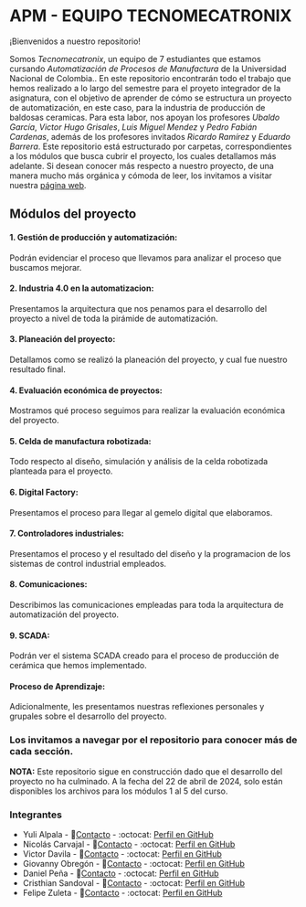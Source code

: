 # APM - EQUIPO TECNOMECATRONIX

¡Bienvenidos a nuestro repositorio!

Somos *Tecnomecatronix*, un equipo de 7 estudiantes que estamos cursando *Automatización de Procesos de Manufactura* de la Universidad Nacional de Colombia.. En este repositorio encontrarán todo el trabajo que hemos realizado a lo largo del semestre para el proyeto integrador de la asignatura, con el objetivo de aprender de cómo se estructura un proyecto de automatización, en este caso, para la industria de producción de baldosas ceramicas. Para esta labor, nos apoyan los profesores *Ubaldo García*, *Victor Hugo Grisales*, *Luis Miguel Mendez* y *Pedro Fabián Cardenas*, además de los profesores invitados *Ricardo Ramírez* y *Eduardo Barrera*. Este repositorio está estructurado por carpetas, correspondientes a los módulos que busca cubrir el proyecto, los cuales detallamos más adelante. Si desean conocer más respecto a nuestro proyecto, de una manera mucho más orgánica y cómoda de leer, los invitamos a visitar nuestra [página web](https://tecnomecatronix-unal.webflow.io/).

## Módulos del proyecto
#### 1. Gestión de producción y automatización:
  Podrán evidenciar el proceso que llevamos para analizar el proceso que buscamos mejorar.
#### 2. Industria 4.0 en la automatizacion:
  Presentamos la arquitectura que nos penamos para el desarrollo del proyecto a nivel de toda la pirámide de automatización.
#### 3. Planeación del proyecto:
  Detallamos como se realizó la planeación del proyecto, y cual fue nuestro resultado final.
#### 4. Evaluación económica de proyectos:
  Mostramos qué proceso seguimos para realizar la evaluación económica del proyecto.
#### 5. Celda de manufactura robotizada:
  Todo respecto al diseño, simulación y análisis de la celda robotizada planteada para el proyecto.
#### 6. Digital Factory:
  Presentamos el proceso para llegar al gemelo digital que elaboramos.
#### 7. Controladores industriales:
  Presentamos el proceso y el resultado del diseño y la programacion de los sistemas de control industrial empleados.
#### 8. Comunicaciones:
  Describimos las comunicaciones empleadas para toda la arquitectura de automatización del proyecto.
#### 9. SCADA:
  Podrán ver el sistema SCADA creado para el proceso de producción de cerámica que hemos implementado.

#### Proceso de Aprendizaje:
  Adicionalmente, les presentamos nuestras reflexiones personales y grupales sobre el desarrollo del proyecto.

### Los invitamos a navegar por el repositorio para conocer más de cada sección.
**NOTA:** Este repositorio sigue en construcción dado que el desarrollo del proyecto no ha culminado. A la fecha del 22 de abril de 2024, solo están disponibles los archivos para los módulos 1 al 5 del curso.

### Integrantes
- Yuli Alpala - :email:[Contacto](mailto:yalpalac@unal.edu.co?subject=Contacto%20-%20TecnomecatroniX&body=Hola!%20Me%20interesa%20saber%20m%C3%A1s%20acerca%20de%20su%20proyecto) - :octocat: [Perfil en GitHub](https://github.com/YuliAlpala)
- Nicolás Carvajal - :email:[Contacto](mailto:jcarvajalu@unal.edu.co?subject=Contacto%20-%20TecnomecatroniX&body=Hola!%20Me%20interesa%20saber%20m%C3%A1s%20acerca%20de%20su%20proyecto) - :octocat: [Perfil en GitHub](https://github.com/jcarvajalu)
- Victor Davila - :email:[Contacto](mailto:vdavila@unal.edu.co?subject=Contacto%20-%20TecnomecatroniX&body=Hola!%20Me%20interesa%20saber%20m%C3%A1s%20acerca%20de%20su%20proyecto) - :octocat: [Perfil en GitHub](https://github.com/victordavila2311)
- Giovanny Obregón - :email:[Contacto](mailto:eobregon@unal.edu.co?subject=Contacto%20-%20TecnomecatroniX&body=Hola!%20Me%20interesa%20saber%20m%C3%A1s%20acerca%20de%20su%20proyecto) - :octocat: [Perfil en GitHub](https://github.com/Ggio0)
- Daniel Peña - :email:[Contacto](mailto:dpenap@unal.edu.co?subject=Contacto%20-%20TecnomecatroniX&body=Hola!%20Me%20interesa%20saber%20m%C3%A1s%20acerca%20de%20su%20proyecto) - :octocat: [Perfil en GitHub](https://github.com/danielCamiloP)
- Cristhian Sandoval - :email:[Contacto](mailto:csandovald@unal.edu.co?subject=Contacto%20-%20TecnomecatroniX&body=Hola!%20Me%20interesa%20saber%20m%C3%A1s%20acerca%20de%20su%20proyecto) - :octocat: [Perfil en GitHub](https://github.com/cristhiansito123)
- Felipe Zuleta - :email:[Contacto](mailto:azuletar@unal.edu.co?subject=Contacto%20-%20TecnomecatroniX&body=Hola!%20Me%20interesa%20saber%20m%C3%A1s%20acerca%20de%20su%20proyecto) - :octocat: [Perfil en GitHub](https://github.com/felipeZuleta)



